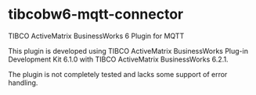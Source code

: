 # tibcobw6-mqtt-connector
TIBCO ActiveMatrix BusinessWorks 6 Plugin for MQTT

This plugin is developed using TIBCO ActiveMatrix BusinessWorks Plug-in Development Kit 6.1.0
with TIBCO ActiveMatrix BusinessWorks 6.2.1.

The plugin is not completely tested and lacks some support of error handling.

